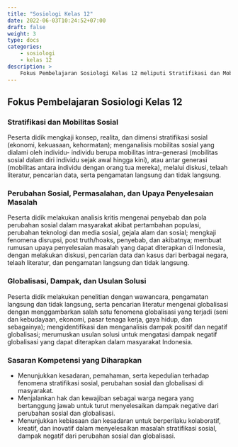 ```yaml
---
title: "Sosiologi Kelas 12"
date: 2022-06-03T10:24:52+07:00
draft: false
weight: 3
type: docs
categories:
    - sosiologi
    - kelas 12
description: >
    Fokus Pembelajaran Sosiologi Kelas 12 meliputi Stratifikasi dan Mobilitas Sosial; Perubahan Sosial, Permasalahan, dan Upaya Penyelesaian Masalah; Globalisasi, Dampak, dan Usulan Solusi.
---
```

## Fokus Pembelajaran Sosiologi Kelas 12
### Stratifikasi dan Mobilitas Sosial
Peserta didik mengkaji konsep, realita, dan dimensi stratifikasi sosial (ekonomi, kekuasaan, kehormatan); menganalisis mobilitas sosial yang dialami oleh individu- individu berupa mobilitas intra-generasi (mobilitas sosial dalam diri individu sejak awal hingga kini), atau antar generasi (mobilitas antara individu dengan orang tua mereka), melalui diskusi, telaah literatur, pencarian data, serta pengamatan langsung dan tidak langsung.

### Perubahan Sosial, Permasalahan, dan Upaya Penyelesaian Masalah
Peserta didik melakukan analisis kritis mengenai penyebab dan pola perubahan sosial dalam masyarakat akibat pertambahan populasi, perubahan teknologi dan media sosial, gejala alam dan sosial; mengkaji fenomena disrupsi, post truth/hoaks, penyebab, dan akibatnya; membuat rumusan upaya penyelesaian masalah yang dapat diterapkan di Indonesia, dengan melakukan diskusi, pencarian data dan kasus dari berbagai negara, telaah literatur, dan pengamatan langsung dan tidak langsung.

### Globalisasi, Dampak, dan Usulan Solusi
Peserta didik melakukan penelitian dengan wawancara, pengamatan langsung dan tidak langsung, serta pencarian literatur mengenai globalisasi dengan menggambarkan salah satu fenomena globalisasi yang terjadi (seni dan kebudayaan, ekonomi, pasar tenaga kerja, gaya hidup, dan sebagainya); mengidentifikasi dan menganalisis dampak positif dan negatif globalisasi; merumuskan usulan solusi untuk mengatasi dampak negatif globalisasi yang dapat diterapkan dalam masyarakat Indonesia.

### Sasaran Kompetensi yang Diharapkan
- Menunjukkan kesadaran, pemahaman, serta kepedulian terhadap fenomena stratifikasi sosial, perubahan sosial dan globalisasi di masyarakat.
- Menjalankan hak dan kewajiban sebagai warga negara yang bertanggung jawab untuk turut menyelesaikan dampak negative dari perubahan sosial dan globalisasi.
- Menunjukkan kebiasaan dan kesadaran untuk berperilaku kolaboratif, kreatif, dan inovatif dalam menyelesaikan masalah stratifikasi sosial, dampak negatif dari perubahan sosial dan globalisasi.
